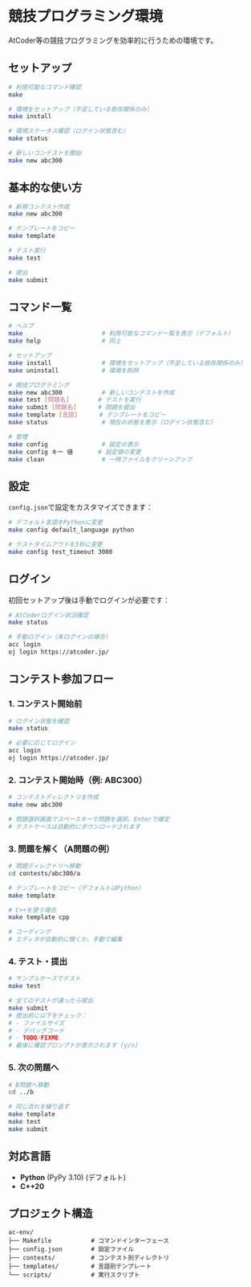 # 競技プログラミング環境

AtCoder等の競技プログラミングを効率的に行うための環境です。

## セットアップ

```bash
# 利用可能なコマンド確認
make

# 環境をセットアップ（不足している依存関係のみ）
make install

# 環境ステータス確認（ログイン状態含む）
make status

# 新しいコンテストを開始
make new abc300
```

## 基本的な使い方

```bash
# 新規コンテスト作成
make new abc300

# テンプレートをコピー
make template

# テスト実行
make test

# 提出
make submit
```

## コマンド一覧

```bash
# ヘルプ
make                      # 利用可能なコマンド一覧を表示（デフォルト）
make help                 # 同上

# セットアップ
make install              # 環境をセットアップ（不足している依存関係のみ）
make uninstall            # 環境を削除

# 競技プログラミング
make new abc300           # 新しいコンテストを作成
make test [問題名]        # テストを実行
make submit [問題名]      # 問題を提出
make template [言語]      # テンプレートをコピー
make status               # 現在の状態を表示（ログイン状態含む）

# 管理
make config               # 設定の表示
make config キー 値       # 設定値の変更
make clean                # 一時ファイルをクリーンアップ
```

## 設定

`config.json`で設定をカスタマイズできます：

```bash
# デフォルト言語をPythonに変更
make config default_language python

# テストタイムアウトを3秒に変更
make config test_timeout 3000
```

## ログイン

初回セットアップ後は手動でログインが必要です：

```bash
# AtCoderログイン状況確認
make status

# 手動ログイン（未ログインの場合）
acc login
oj login https://atcoder.jp/
```

## コンテスト参加フロー

### 1. コンテスト開始前
```bash
# ログイン状態を確認
make status

# 必要に応じてログイン
acc login
oj login https://atcoder.jp/
```

### 2. コンテスト開始時（例: ABC300）
```bash
# コンテストディレクトリを作成
make new abc300

# 問題選択画面でスペースキーで問題を選択、Enterで確定
# テストケースは自動的にダウンロードされます
```

### 3. 問題を解く（A問題の例）
```bash
# 問題ディレクトリへ移動
cd contests/abc300/a

# テンプレートをコピー（デフォルトはPython）
make template

# C++を使う場合
make template cpp

# コーディング
# エディタが自動的に開くか、手動で編集
```

### 4. テスト・提出
```bash
# サンプルケースでテスト
make test

# 全てのテストが通ったら提出
make submit
# 提出前に以下をチェック：
# - ファイルサイズ
# - デバッグコード
# - TODO/FIXME
# 最後に確認プロンプトが表示されます (y/n)
```

### 5. 次の問題へ
```bash
# B問題へ移動
cd ../b

# 同じ流れを繰り返す
make template
make test
make submit
```

## 対応言語

- **Python** (PyPy 3.10) (デフォルト)
- **C++20**

## プロジェクト構造

```
ac-env/
├── Makefile           # コマンドインターフェース
├── config.json        # 設定ファイル
├── contests/          # コンテスト別ディレクトリ
├── templates/         # 言語別テンプレート
└── scripts/           # 実行スクリプト
```

